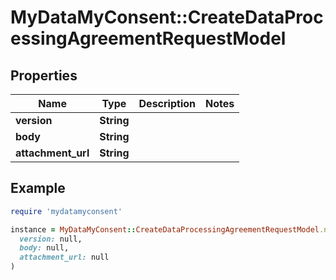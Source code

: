 # MyDataMyConsent::CreateDataProcessingAgreementRequestModel

## Properties

| Name | Type | Description | Notes |
| ---- | ---- | ----------- | ----- |
| **version** | **String** |  |  |
| **body** | **String** |  |  |
| **attachment_url** | **String** |  |  |

## Example

```ruby
require 'mydatamyconsent'

instance = MyDataMyConsent::CreateDataProcessingAgreementRequestModel.new(
  version: null,
  body: null,
  attachment_url: null
)
```

